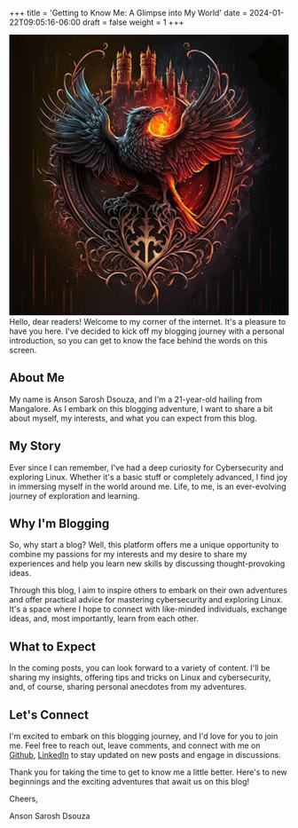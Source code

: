 +++
title = 'Getting to Know Me: A Glimpse into My World'
date = 2024-01-22T09:05:16-06:00
draft = false
weight = 1
+++


![ROYAL PHOENIX](/img/phoenix.png)
Hello, dear readers! Welcome to my corner of the internet. It's a pleasure to have you here. I've decided to kick off my blogging journey with a personal introduction, so you can get to know the face behind the words on this screen.

## About Me

My name is Anson Sarosh Dsouza, and I'm a 21-year-old hailing from Mangalore. As I embark on this blogging adventure, I want to share a bit about myself, my interests, and what you can expect from this blog.

## My Story

Ever since I can remember, I've had a deep curiosity for Cybersecurity and exploring Linux. Whether it's a basic stuff or completely advanced, I find joy in immersing myself in the world around me. Life, to me, is an ever-evolving journey of exploration and learning.

## Why I'm Blogging

So, why start a blog? Well, this platform offers me a unique opportunity to combine my passions for my interests and my desire to share my experiences and help you learn new skills by discussing thought-provoking ideas.

Through this blog, I aim to inspire others to embark on their own adventures and offer practical advice for mastering cybersecurity and exploring Linux. It's a space where I hope to connect with like-minded individuals, exchange ideas, and, most importantly, learn from each other.

## What to Expect

In the coming posts, you can look forward to a variety of content. I'll be sharing my insights, offering tips and tricks on Linux and cybersecurity, and, of course, sharing personal anecdotes from my adventures.

## Let's Connect

I'm excited to embark on this blogging journey, and I'd love for you to join me. Feel free to reach out, leave comments, and connect with me on [Github](https://github.com/theonlyanson), [LinkedIn](https://www.linkedin.com/in/anson-sarosh-dsouza-09a66a1ab/) to stay updated on new posts and engage in discussions.

Thank you for taking the time to get to know me a little better. Here's to new beginnings and the exciting adventures that await us on this blog!

Cheers,

Anson Sarosh Dsouza